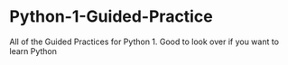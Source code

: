 # Python-1-Guided-Practice
All of the Guided Practices for Python 1. Good to look over if you want to learn Python

